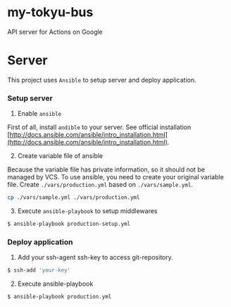 # my-tokyu-bus
API server for Actions on Google


# Server

This project uses `Ansible` to setup server and deploy application.


### Setup server

1. Enable `ansible`

First of all, install `andible` to your server.
See official installation [http://docs.ansible.com/ansible/intro_installation.html](http://docs.ansible.com/ansible/intro_installation.html).

2. Create variable file of ansible

Because the variable file has private information, so it should not be managed by VCS.
To use ansible, you need to create your original variable file.
Create `./vars/production.yml` based on `./vars/sample.yml`.

```bash
cp ./vars/sample.yml ./vars/production.yml
```

3. Execute `ansible-playbook` to setup middlewares

```bash
$ ansible-playbook production-setup.yml
```


### Deploy application

1. Add your ssh-agent ssh-key to access git-repository.

```bash
$ ssh-add 'your-key'
```

2. Execute ansible-playbook

```bash
$ ansible-playbook production.yml
```
